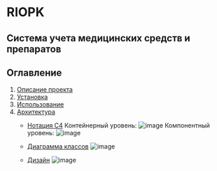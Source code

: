 # RIOPK

Система учета медицинских средств и препаратов
---

## Оглавление

1. [Описание проекта](#описание-проекта)
2. [Установка](#установка)
3. [Использование](#использование)
4. [Архитектура](#архитектура)
    - [Нотация C4](#нотация-c4)
      Контейнерный уровень:
      ![image](https://github.com/user-attachments/assets/5b9d6f07-c165-4220-9e97-c7e2fb365238)
      Компонентный уровень:
      ![image](https://github.com/user-attachments/assets/629a8e7e-86b1-4ffd-b263-7ecf4db2615b)

    - [Диаграмма классов](#диаграмма-классов)
      ![image](https://github.com/user-attachments/assets/4434bf58-ccd7-4a62-a858-1c1fc67006a3)
    - [Дизайн](#дизайн)
      ![image](https://github.com/user-attachments/assets/4b682b34-e818-4e22-b830-cbee00e3bfa9)

